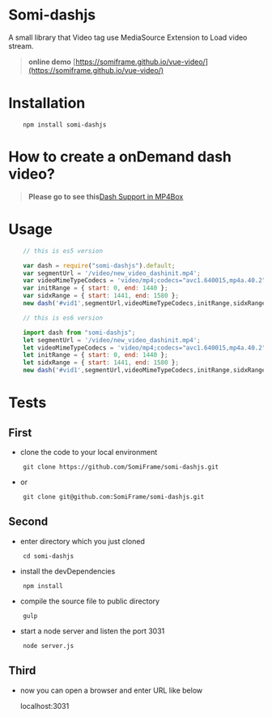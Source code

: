 Somi-dashjs
================
A small library that Video tag use MediaSource Extension to Load video stream.
>__online demo__ [https://somiframe.github.io/vue-video/](https://somiframe.github.io/vue-video/)

Installation
================
```
    npm install somi-dashjs
```

How to create a onDemand dash video?
===============
> __Please go to see this__[Dash Support in MP4Box](https://gpac.wp.imt.fr/mp4box/dash/)

Usage
================
```javascript
    // this is es5 version

    var dash = require("somi-dashjs").default;
    var segmentUrl = '/video/new_video_dashinit.mp4';
    var videoMimeTypeCodecs = 'video/mp4;codecs="avc1.640015,mp4a.40.2"';
    var initRange = { start: 0, end: 1440 };
    var sidxRange = { start: 1441, end: 1580 };
    new dash('#vid1',segmentUrl,videoMimeTypeCodecs,initRange,sidxRange);

    // this is es6 version

    import dash from "somi-dashjs";
    let segmentUrl = '/video/new_video_dashinit.mp4';
    let videoMimeTypeCodecs = 'video/mp4;codecs="avc1.640015,mp4a.40.2"';
    let initRange = { start: 0, end: 1440 };
    let sidxRange = { start: 1441, end: 1580 };
    new dash('#vid1',segmentUrl,videoMimeTypeCodecs,initRange,sidxRange);
```

Tests
================
First
----------------
* clone the code to your local environment

```
    git clone https://github.com/SomiFrame/somi-dashjs.git
```
* or
```
    git clone git@github.com:SomiFrame/somi-dashjs.git
```

Second
---------------
* enter directory which you just cloned
```
    cd somi-dashjs
```
* install the devDependencies
```
    npm install
```
* compile the source file to public directory
```
    gulp
```
* start a node server and listen the port 3031
```
    node server.js
```
Third
---------------
* now you can open a browser and enter URL like below

  localhost:3031
